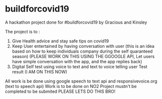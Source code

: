 # buildforcovid19
A hackathon project done for #buildforcovid19 by Gracious and Kinsley

The project is to :
1. Give Health advice and  stay safe tips on covid19  
2. Keep User entertained by having conversation with user (this is an idea based on how to keep individuals company during the self quaranteed season) (PLEASE WORK ON THIS USING THE GGOOGLE API, Let users have simple conversation with the app, and the app replies back)
3. Digital Self test using voice to text and text to voice telling user Test result (I AM ON THIS NOW)


All work is be done using google speech to text api and responsivevoice.org (text to speech api)
Work is to be done on NO2
Project mustn't be completed to be submited
PLEASE LETS DO THIS BRO!
